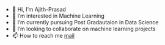 - 👋 Hi, I’m Ajith-Prasad
- 👀 I’m interested in Machine Learning
- 🌱 I’m currently pursuing Post Gradautaion in Data Science
- 💞️ I’m looking to collaborate on machine learning projects
- 📫 How to reach me [mail](prasadajith02@gmail.coom)

<!---
Ajith-Prasad/Ajith-Prasad is a ✨ special ✨ repository because its `README.md` (this file) appears on your GitHub profile.
You can click the Preview link to take a look at your changes.
--->
